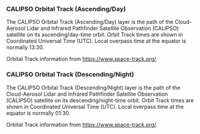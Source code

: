 ### CALIPSO Orbital Track (Ascending/Day)
The CALIPSO Orbital Track (Ascending/Day) layer is the path of the  Cloud-Aerosol Lidar and Infrared Pathfinder Satellite Observation (CALIPSO) satellite on its ascending/day-time orbit. Orbit Track times are shown in Coordinated Universal Time (UTC). Local overpass time at the equator is normally 13:30.

Orbital Track information from <https://www.space-track.org/>.

### CALIPSO Orbital Track (Descending/Night)
The CALIPSO Orbital Track (Descending/Night) layer is the path of the  Cloud-Aerosol Lidar and Infrared Pathfinder Satellite Observation (CALIPSO) satellite on its descending/night-time orbit. Orbit Track times are shown in Coordinated Universal Time (UTC). Local overpass time at the equator is normally 01:30.

Orbital Track information from <https://www.space-track.org/>.

